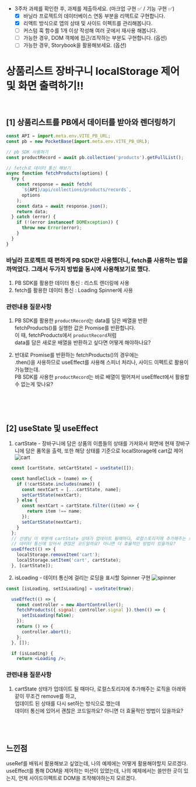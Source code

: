 - 3주차 과제를 확인한 후, 과제를 제출하세요. (마크업 구현 ✅ / 기능 구현 ✅)
  - [x] 바닐라 프로젝트의 데이터베이스 연동 부분을 리액트로 구현합니다.
  - [x] 리액트 방식으로 앱의 상태 및 사이드 이펙트를 관리해봅니다.
  - [ ] 커스텀 훅 함수를 1개 이상 작성해 여러 곳에서 재사용 해봅니다.
  - [ ] 가능한 경우, DOM 객체에 접근/조작하는 부분도 구현합니다. (옵션)
  - [ ] 가능한 경우, Storybook을 활용해보세요. (옵션)

# 상품리스트 장바구니 localStorage 제어 및 화면 출력하기!!

</br>

## [1] 상품리스트를 PB에서 데이터를 받아와 렌더링하기
```jsx
const API = import.meta.env.VITE_PB_URL;
const pb = new PocketBase(import.meta.env.VITE_PB_URL);

// pb SDK 사용하기
const productRecord = await pb.collection('products').getFullList();

// fetch로 데이터 통신 해보기
async function fetchProducts(options) {
  try {
    const response = await fetch(
      `${API}/api/collections/products/records`,
      options
    );
    const data = await response.json();
    return data;
  } catch (error) {
    if (!(error instanceof DOMException)) {
      throw new Error(error);
    }
  }
}
```
### 바닐라 프로젝트 때 편하게 PB SDK만 사용했더니, fetch를 사용하는 법을 까먹었다. 그래서 두가지 방법을 동시에 사용해보기로 했다.
1. PB SDK를 활용한 데이터 통신 : 리스트 렌더링에 사용
2. fetch를 활용한 데이터 통신 : Loading Spinner에 사용


### 관련내용 질문사항
1. PB SDK를 활용한 `productRecord`는 data를 담은 배열을 반환</br>
  fetchProducts()를 실행한 값은 Promise를 반환합니다.</br>
  이 때, fetchProducts에서 `productRecord`처럼</br>
  data를 담은 새로운 배열을 반환하고 싶다면 어떻게 해야하나요?

2. 반대로 Promise를 반환하는 fetchProducts()의 경우에는</br>
  .then()을 사용하므로 useEffect를 사용해 스피너 처리나, 사이드 이펙트로 활용이 가능했는데.</br>
  PB SDK를 사용한 `productRecord`는 바로 배열이 떨어져서 useEffect에서 활용할 수 없는게 맞나요?
</br>
</br>
</br>

## [2] useState 및 useEffect
1. cartState - 장바구니에 담은 상품의 이름들의 상태를 가져와서 화면에 현재 장바구니에 담은 품목을 출력, 또한 해당 상태를 기준으로 localStorage에 cart값 제어
  ![cart](https://github.com/clapsheep/react-weekly3/assets/140643716/d6c95b8e-3905-430a-a2f4-ae8c189e8e58)
```jsx
  const [cartState, setCartState] = useState([]);

  const handleClick = (name) => {
    if (!cartState.includes(name)) {
      const nextCart = [...cartState, name];
      setCartState(nextCart);
    } else {
      const nextCart = cartState.filter((item) => {
        return item !== name;
      });
      setCartState(nextCart);
    }
  };
  // 선생님 이 부분에 cartState 상태가 업데이트 될때마다, 로컬스토리지에 추가해주는 로직을 아래와 같이 무조건 remove를 하고, 업데이트 된 상태를 다시 셋하는 방식으로 했는데
  // 데이터 통신에 있어서 괜찮은 코드일까요? 아니면 더 효율적인 방법이 있을까요?
  useEffect(() => {
    localStorage.removeItem('cart');
    localStorage.setItem('cart', cartState);
  }, [cartState]);
```

2. isLoading - 데이터 통신에 걸리는 로딩을 표시할 Spinner 구현
   ![spinner](https://github.com/clapsheep/react-weekly3/assets/140643716/5b7b1727-71ba-472b-81c0-85c66a4b303b)
```jsx
const [isLoading, setIsLoading] = useState(true);

  useEffect(() => {
    const controller = new AbortController();
    fetchProducts({ signal: controller.signal }).then(() => {
      setIsLoading(false);
    });
    return () => {
      controller.abort();
    };
  }, []);

  if (isLoading) {
    return <Loading />;
```
### 관련내용 질문사항
1. cartState 상태가 업데이트 될 때마다, 로컬스토리지에 추가해주는 로직을 아래와 같이 무조건 remove를 하고,</br>
업데이트 된 상태를 다시 set하는 방식으로 했는데</br>
데이터 통신에 있어서 괜찮은 코드일까요? 아니면 더 효율적인 방법이 있을까요?
</br>
</br>

## 느낀점
useRef를 배워서 활용해보고 싶었는데, 나의 예제에는 어떻게 활용해야할지 모르겠다.
useEffect를 통해 DOM을 제어하는 미션이 있었는데, 나의 예제에서는 쓸만한 곳이 있는지, 언제 사이드이펙트로 DOM을 조작해야하는지 모르겠다.
   
